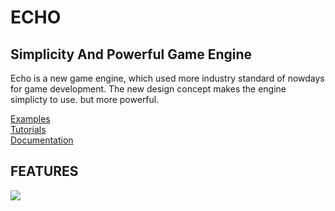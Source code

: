 # ECHO

## Simplicity And Powerful Game Engine  

Echo is a new game engine, which used more industry standard of nowdays for game development. The new design concept makes the engine simplicty to use. but more powerful.

[Examples](https://github.com/blab-liuliang/echo-examples/archive/master.zip)  
[Tutorials](https://github.com/blab-liuliang/echo-doc/tree/master/tutorial)  
[Documentation](https://github.com/blab-liuliang/echo-doc/tree/master/documentation)  

## FEATURES

![](https://github.com/blab-liuliang/echo-doc/blob/master/intro/image/echo.png?raw=true)
